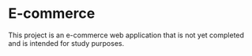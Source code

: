 ﻿# E-commerce
This project is an e-commerce web application that is not yet completed and is intended for study purposes.
